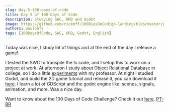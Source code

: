 ```yaml
---
slug: day-5-100-days-of-code
title: Day 5 of 100 Days of Code
description: Studying SWC, ORD and Godot
image: https://github.com/rickmff/100DiasDeCodigo-landing/blob/master/public/thumb.png
authors: paulohfs
tags: [100DaysOfCode, SWC, ORD, Godot, English]
---
```


Today was nice, I study lot of things and at the end of the day I release a game!

I tested the SWC to transpile the ts code, and I setup this to work on a project at work. At afternoon I study about Object Relational Database in college, so I do a little [experiments](https://paulohfs.github.io//my-brain/databases/exercicies/in-class-exercice-1) with my professor. At night I studied Godot, and build the 2D game tutorial and release it, you can download it [here](https://github.com/PauloHFS/dodge-the-creeps). I learn a lot of GDScript and the godot engine like: scenes, signals, animation, and more. Was a nice day.

Want to know about the 100 Days of Code Challenge? Check it out [here](https://www.100daysofcode.com/). [PT-BR](https://www.100diasdecodigo.dev/)
